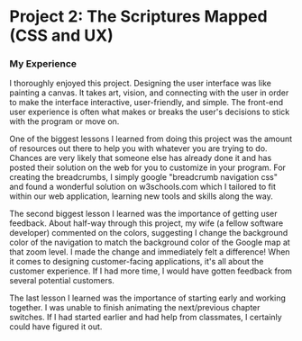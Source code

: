 # Project 2: The Scriptures Mapped (CSS and UX)

### My Experience

I thoroughly enjoyed this project. Designing the user interface was like painting a canvas. It takes art, vision, and connecting with the user in order to make the interface interactive, user-friendly, and simple. The front-end user experience is often what makes or breaks the user's decisions to stick with the program or move on.

One of the biggest lessons I learned from doing this project was the amount of resources out there to help you with whatever you are trying to do. Chances are very likely that someone else has already done it and has posted their solution on the web for you to customize in your program. For creating the breadcrumbs, I simply google "breadcrumb navigation css" and found a wonderful solution on w3schools.com which I tailored to fit within our web application, learning new tools and skills along the way.

The second biggest lesson I learned was the importance of getting user feedback. About half-way through this project, my wife (a fellow software developer) commented on the colors, suggesting I change the background color of the navigation to match the background color of the Google map at that zoom level. I made the change and immediately felt a difference! When it comes to designing customer-facing applications, it's all about the customer experience. If I had more time, I would have gotten feedback from several potential customers.

The last lesson I learned was the importance of starting early and working together. I was unable to finish animating the next/previous chapter switches. If I had started earlier and had help from classmates, I certainly could have figured it out.